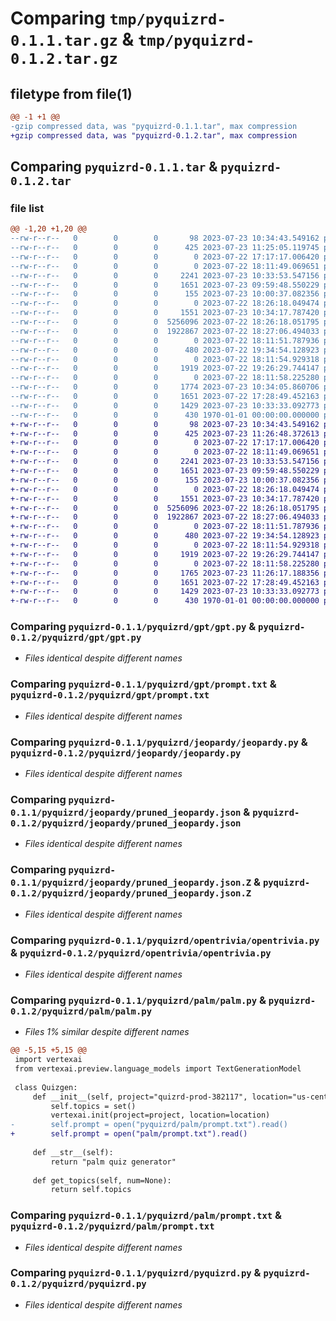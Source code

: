 # Comparing `tmp/pyquizrd-0.1.1.tar.gz` & `tmp/pyquizrd-0.1.2.tar.gz`

## filetype from file(1)

```diff
@@ -1 +1 @@
-gzip compressed data, was "pyquizrd-0.1.1.tar", max compression
+gzip compressed data, was "pyquizrd-0.1.2.tar", max compression
```

## Comparing `pyquizrd-0.1.1.tar` & `pyquizrd-0.1.2.tar`

### file list

```diff
@@ -1,20 +1,20 @@
--rw-r--r--   0        0        0       98 2023-07-23 10:34:43.549162 pyquizrd-0.1.1/README.md
--rw-r--r--   0        0        0      425 2023-07-23 11:25:05.119745 pyquizrd-0.1.1/pyproject.toml
--rw-r--r--   0        0        0        0 2023-07-22 17:17:17.006420 pyquizrd-0.1.1/pyquizrd/__init__.py
--rw-r--r--   0        0        0        0 2023-07-22 18:11:49.069651 pyquizrd-0.1.1/pyquizrd/gpt/__init__.py
--rw-r--r--   0        0        0     2241 2023-07-23 10:33:53.547156 pyquizrd-0.1.1/pyquizrd/gpt/gpt.py
--rw-r--r--   0        0        0     1651 2023-07-23 09:59:48.550229 pyquizrd-0.1.1/pyquizrd/gpt/prompt.txt
--rw-r--r--   0        0        0      155 2023-07-23 10:00:37.082356 pyquizrd-0.1.1/pyquizrd/gpt/x.py
--rw-r--r--   0        0        0        0 2023-07-22 18:26:18.049474 pyquizrd-0.1.1/pyquizrd/jeopardy/__init__.py
--rw-r--r--   0        0        0     1551 2023-07-23 10:34:17.787420 pyquizrd-0.1.1/pyquizrd/jeopardy/jeopardy.py
--rw-r--r--   0        0        0  5256096 2023-07-22 18:26:18.051795 pyquizrd-0.1.1/pyquizrd/jeopardy/pruned_jeopardy.json
--rw-r--r--   0        0        0  1922867 2023-07-22 18:27:06.494033 pyquizrd-0.1.1/pyquizrd/jeopardy/pruned_jeopardy.json.Z
--rw-r--r--   0        0        0        0 2023-07-22 18:11:51.787936 pyquizrd-0.1.1/pyquizrd/manual/__init__.py
--rw-r--r--   0        0        0      480 2023-07-22 19:34:54.128923 pyquizrd-0.1.1/pyquizrd/manual/manual.py
--rw-r--r--   0        0        0        0 2023-07-22 18:11:54.929318 pyquizrd-0.1.1/pyquizrd/opentrivia/__init__.py
--rw-r--r--   0        0        0     1919 2023-07-22 19:26:29.744147 pyquizrd-0.1.1/pyquizrd/opentrivia/opentrivia.py
--rw-r--r--   0        0        0        0 2023-07-22 18:11:58.225280 pyquizrd-0.1.1/pyquizrd/palm/__init__.py
--rw-r--r--   0        0        0     1774 2023-07-23 10:34:05.860706 pyquizrd-0.1.1/pyquizrd/palm/palm.py
--rw-r--r--   0        0        0     1651 2023-07-22 17:28:49.452163 pyquizrd-0.1.1/pyquizrd/palm/prompt.txt
--rw-r--r--   0        0        0     1429 2023-07-23 10:33:33.092773 pyquizrd-0.1.1/pyquizrd/pyquizrd.py
--rw-r--r--   0        0        0      430 1970-01-01 00:00:00.000000 pyquizrd-0.1.1/PKG-INFO
+-rw-r--r--   0        0        0       98 2023-07-23 10:34:43.549162 pyquizrd-0.1.2/README.md
+-rw-r--r--   0        0        0      425 2023-07-23 11:26:48.372613 pyquizrd-0.1.2/pyproject.toml
+-rw-r--r--   0        0        0        0 2023-07-22 17:17:17.006420 pyquizrd-0.1.2/pyquizrd/__init__.py
+-rw-r--r--   0        0        0        0 2023-07-22 18:11:49.069651 pyquizrd-0.1.2/pyquizrd/gpt/__init__.py
+-rw-r--r--   0        0        0     2241 2023-07-23 10:33:53.547156 pyquizrd-0.1.2/pyquizrd/gpt/gpt.py
+-rw-r--r--   0        0        0     1651 2023-07-23 09:59:48.550229 pyquizrd-0.1.2/pyquizrd/gpt/prompt.txt
+-rw-r--r--   0        0        0      155 2023-07-23 10:00:37.082356 pyquizrd-0.1.2/pyquizrd/gpt/x.py
+-rw-r--r--   0        0        0        0 2023-07-22 18:26:18.049474 pyquizrd-0.1.2/pyquizrd/jeopardy/__init__.py
+-rw-r--r--   0        0        0     1551 2023-07-23 10:34:17.787420 pyquizrd-0.1.2/pyquizrd/jeopardy/jeopardy.py
+-rw-r--r--   0        0        0  5256096 2023-07-22 18:26:18.051795 pyquizrd-0.1.2/pyquizrd/jeopardy/pruned_jeopardy.json
+-rw-r--r--   0        0        0  1922867 2023-07-22 18:27:06.494033 pyquizrd-0.1.2/pyquizrd/jeopardy/pruned_jeopardy.json.Z
+-rw-r--r--   0        0        0        0 2023-07-22 18:11:51.787936 pyquizrd-0.1.2/pyquizrd/manual/__init__.py
+-rw-r--r--   0        0        0      480 2023-07-22 19:34:54.128923 pyquizrd-0.1.2/pyquizrd/manual/manual.py
+-rw-r--r--   0        0        0        0 2023-07-22 18:11:54.929318 pyquizrd-0.1.2/pyquizrd/opentrivia/__init__.py
+-rw-r--r--   0        0        0     1919 2023-07-22 19:26:29.744147 pyquizrd-0.1.2/pyquizrd/opentrivia/opentrivia.py
+-rw-r--r--   0        0        0        0 2023-07-22 18:11:58.225280 pyquizrd-0.1.2/pyquizrd/palm/__init__.py
+-rw-r--r--   0        0        0     1765 2023-07-23 11:26:17.188356 pyquizrd-0.1.2/pyquizrd/palm/palm.py
+-rw-r--r--   0        0        0     1651 2023-07-22 17:28:49.452163 pyquizrd-0.1.2/pyquizrd/palm/prompt.txt
+-rw-r--r--   0        0        0     1429 2023-07-23 10:33:33.092773 pyquizrd-0.1.2/pyquizrd/pyquizrd.py
+-rw-r--r--   0        0        0      430 1970-01-01 00:00:00.000000 pyquizrd-0.1.2/PKG-INFO
```

### Comparing `pyquizrd-0.1.1/pyquizrd/gpt/gpt.py` & `pyquizrd-0.1.2/pyquizrd/gpt/gpt.py`

 * *Files identical despite different names*

### Comparing `pyquizrd-0.1.1/pyquizrd/gpt/prompt.txt` & `pyquizrd-0.1.2/pyquizrd/gpt/prompt.txt`

 * *Files identical despite different names*

### Comparing `pyquizrd-0.1.1/pyquizrd/jeopardy/jeopardy.py` & `pyquizrd-0.1.2/pyquizrd/jeopardy/jeopardy.py`

 * *Files identical despite different names*

### Comparing `pyquizrd-0.1.1/pyquizrd/jeopardy/pruned_jeopardy.json` & `pyquizrd-0.1.2/pyquizrd/jeopardy/pruned_jeopardy.json`

 * *Files identical despite different names*

### Comparing `pyquizrd-0.1.1/pyquizrd/jeopardy/pruned_jeopardy.json.Z` & `pyquizrd-0.1.2/pyquizrd/jeopardy/pruned_jeopardy.json.Z`

 * *Files identical despite different names*

### Comparing `pyquizrd-0.1.1/pyquizrd/opentrivia/opentrivia.py` & `pyquizrd-0.1.2/pyquizrd/opentrivia/opentrivia.py`

 * *Files identical despite different names*

### Comparing `pyquizrd-0.1.1/pyquizrd/palm/palm.py` & `pyquizrd-0.1.2/pyquizrd/palm/palm.py`

 * *Files 1% similar despite different names*

```diff
@@ -5,15 +5,15 @@
 import vertexai
 from vertexai.preview.language_models import TextGenerationModel
 
 class Quizgen:
     def __init__(self, project="quizrd-prod-382117", location="us-central1"):
         self.topics = set()
         vertexai.init(project=project, location=location)
-        self.prompt = open("pyquizrd/palm/prompt.txt").read()
+        self.prompt = open("palm/prompt.txt").read()
 
     def __str__(self):
         return "palm quiz generator"
 
     def get_topics(self, num=None):
         return self.topics
```

### Comparing `pyquizrd-0.1.1/pyquizrd/palm/prompt.txt` & `pyquizrd-0.1.2/pyquizrd/palm/prompt.txt`

 * *Files identical despite different names*

### Comparing `pyquizrd-0.1.1/pyquizrd/pyquizrd.py` & `pyquizrd-0.1.2/pyquizrd/pyquizrd.py`

 * *Files identical despite different names*

